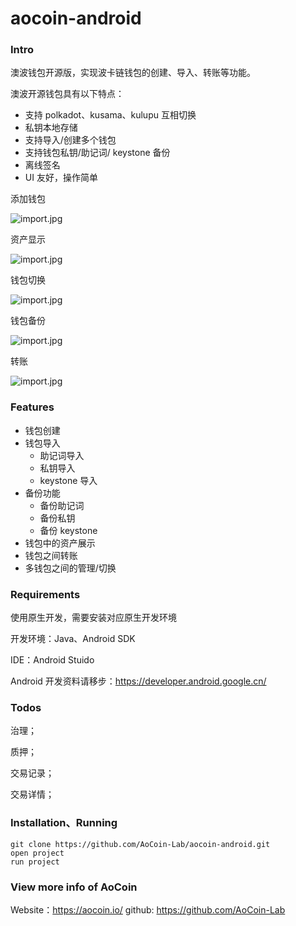 # aocoin-android

### Intro

澳波钱包开源版，实现波卡链钱包的创建、导入、转账等功能。

澳波开源钱包具有以下特点：

- 支持 polkadot、kusama、kulupu 互相切换
- 私钥本地存储
- 支持导入/创建多个钱包
- 支持钱包私钥/助记词/ keystone 备份
- 离线签名
- UI 友好，操作简单



添加钱包

![import.jpg](./screenshots/import.jpg)



资产显示

![import.jpg](./screenshots/index.jpg)



钱包切换

![import.jpg](./screenshots/switch.jpg)



钱包备份

![import.jpg](./screenshots/manage.jpg)



转账

![import.jpg](./screenshots/transfer.jpg)





### Features

- 钱包创建
- 钱包导入
  - 助记词导入
  - 私钥导入
  - keystone 导入
- 备份功能
  - 备份助记词
  - 备份私钥
  - 备份 keystone
- 钱包中的资产展示
- 钱包之间转账
- 多钱包之间的管理/切换



### Requirements

使用原生开发，需要安装对应原生开发环境

开发环境：Java、Android SDK

IDE：Android Stuido

Android 开发资料请移步：https://developer.android.google.cn/



### Todos

治理；

质押；

交易记录；

交易详情；



### Installation、Running

    git clone https://github.com/AoCoin-Lab/aocoin-android.git
    open project
    run project



### View more info of AoCoin

Website：https://aocoin.io/
github: https://github.com/AoCoin-Lab
